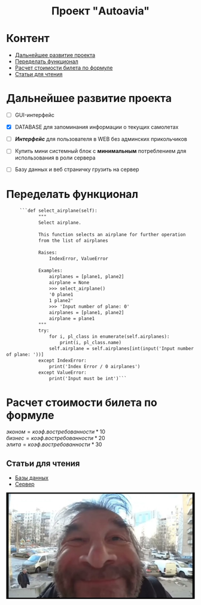 <h1 align="center">Проект "Autoavia"</h1>

# Контент

- [Дальнейшее развитие проекта](#дальнейшее-развитие-проекта)
- [Переделать функционал](#переделать-функционал)
- [Расчет стоимости билета по формуле](#расчет-стоимости-билета-по-формуле)
- [Статьи для чтения](#статьи-для-чтения)


# Дальнейшее развитие проекта

* [ ] GUI-интерфейс
* [x] DATABASE для запоминания информации о текущих самолетах
* [ ] **_Интерфейс_** для пользователя в WEB без админских прикольчиков
* [ ] Купить мини системный блок с **минимальным** потреблением для использования в роли сервера
* [ ] Базу данных и веб страничку грузить на сервер


# Переделать функционал
         ```def select_airplane(self):
                """
                Select airplane.

                This function selects an airplane for further operation
                from the list of airplanes

                Raises:
                    IndexError, ValueError

                Examples:
                    airplanes = [plane1, plane2]
                    airplane = None
                    >>> select_airplane()
                    '0 plane1
                    1 plane2'
                    >>> 'Input number of plane: 0'
                    airplanes = [plane1, plane2]
                    airplane = plane1
                """
                try:
                    for i, pl_class in enumerate(self.airplanes):
                        print(i, pl_class.name)
                    self.airplane = self.airplanes[int(input('Input number of plane: '))]
                except IndexError:
                    print('Index Error / 0 airplanes')
                except ValueError:
                    print('Input must be int')```

# Расчет стоимости билета по формуле

$`эконом = коэф.востребованности * 10`$<br>
$`бизнес = коэф.востребованности * 20`$<br>
$`элита = коэф.востребованности * 30`$

## Статьи для чтения

- [Базы данных](https://habr.com/ru/companies/amvera/articles/754702/)
- [Сервер](https://habr.com/ru/articles/724650/)

![Иллюстрация](smileface.jpg)
